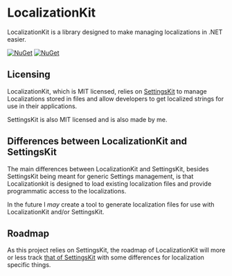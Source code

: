 # LocalizationKit

LocalizationKit is a library designed to make managing localizations in .NET easier.

[![NuGet](https://img.shields.io/nuget/v/LocalizationKit.svg)](https://www.nuget.org/packages/LocalizationKit/)
[![NuGet](https://img.shields.io/nuget/dt/LocalizationKit.svg)](https://www.nuget.org/packages/LocalizationKit/)

## Licensing

LocalizationKit, which is MIT licensed, relies on [SettingsKit](https://github.com/alastairlundy/SettingsKit) to manage Localizations stored in files and allow developers to get localized strings for use in their applications.

SettingsKit is also MIT licensed and is also made by me.

## Differences between LocalizationKit and SettingsKit

The main differences between LocalizationKit and SettingsKit, besides SettingsKit being meant for generic Settings management, is that Localizationkit is designed to load existing localization files and provide programmatic access to the localizations. 

In the future I _may_ create a tool to generate localization files for use with LocalizationKit and/or SettingsKit.

## Roadmap
As this project relies on SettingsKit, the roadmap of LocalizationKit will more or less track [that of SettingsKit](https://github.com/alastairlundy/SettingsKit/blob/master/Roadmap.md) with some differences for localization specific things.
